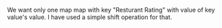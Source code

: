 We want only one map map with key "Resturant Rating" with value of key value's value.
I have used a simple shift operation for that.